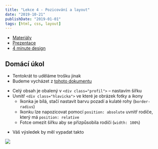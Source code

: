 ```yaml
---
title: "Lekce 4 - Pozicování a layout"
date: "2019-10-21"
publishDate: "2019-01-01"
tags: [html, css, layout]
---
```


- [Materiály](/materialy/lekce4/lekce4.zip)
- [Prezentace](/prezentace/prezentace4.html)
- [4 minute design](https://jgthms.com/web-design-in-4-minutes)

## Domácí úkol

* Tentokrát to uděláme trošku jinak
* Budeme vycházet z [tohoto dokumentu](/materialy/lekce4/ukol_lekce4.zip)
- Celý obsah je obalený v `<div class="profil">` – nastavím šířku
- Uvnitř `<div class="hlavicka">` ve které je obrázek fotky a ikony
    - Ikonka je bílá, stačí nastavit barvu pozadí a kulaté rohy (`border-radius`)
    - Ikonku lze napozicovat pomocí `position: absolute` uvnitř rodiče, který má `position: relative`
    - Fotce omezit šířku aby se přizpůsobila rodiči (`width: 100%`)
* Váš výsledek by měl vypadat takto

![](/materialy/lekce4/zadani-ukolu.jpg)
